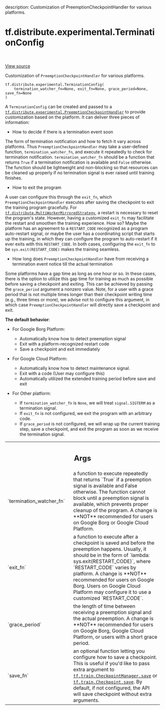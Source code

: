 description: Customization of PreemptionCheckpointHandler for various platforms.

<div itemscope itemtype="http://developers.google.com/ReferenceObject">
<meta itemprop="name" content="tf.distribute.experimental.TerminationConfig" />
<meta itemprop="path" content="Stable" />
<meta itemprop="property" content="__init__"/>
</div>

# tf.distribute.experimental.TerminationConfig

<!-- Insert buttons and diff -->

<table class="tfo-notebook-buttons tfo-api nocontent" align="left">

</table>

<a target="_blank" class="external" href="/code/stable/tensorflow/python/distribute/failure_handling/failure_handling.py">View source</a>



Customization of `PreemptionCheckpointHandler` for various platforms.

<pre class="devsite-click-to-copy prettyprint lang-py tfo-signature-link">
<code>tf.distribute.experimental.TerminationConfig(
    termination_watcher_fn=None, exit_fn=None, grace_period=None, save_fn=None
)
</code></pre>



<!-- Placeholder for "Used in" -->

A `TerminationConfig` can be created and passed to a
<a href="../../../tf/distribute/experimental/PreemptionCheckpointHandler.md"><code>tf.distribute.experimental.PreemptionCheckpointHandler</code></a> to provide
customization based on the platform. It can deliver three pieces of
information:

* How to decide if there is a termination event soon

The form of termination notification and how to fetch it vary across
platforms. Thus `PreemptionCheckpointHandler` may take a user-defined
function, `termination_watcher_fn`, and execute it repeatedly to check for
termination notification. `termination_watcher_fn` should be a function
that returns `True` if a termination notification is available and
`False` otherwise. The function should be lightweight and non-blocking so that
resources can be cleaned up properly if no termination signal is ever raised
until training finishes.

* How to exit the program

A user can configure this through the `exit_fn`, which
`PreemptionCheckpointHandler` executes after saving the checkpoint to exit the
training program gracefully. For <a href="../../../tf/distribute/MultiWorkerMirroredStrategy.md"><code>tf.distribute.MultiWorkerMirroredStrategy</code></a>,
a restart is necessary to reset the program's state. However, having a
customized `exit_fn` may facilitate the restart and smoothen the training
experience. How so? Maybe the platform has an agreement to a `RESTART_CODE`
recognized as a program auto-restart signal, or maybe the user has a
coordinating script that starts up the training, in which they can configure
the program to auto-restart if it ever exits with this `RESTART_CODE`. In both
cases, configuring the `exit_fn` to be `sys.exit(RESTART_CODE)` makes the
training seamless.

* How long does `PreemptionCheckpointHandler` have from receiving a
termination event notice till the actual termination

Some platforms have a gap time as long as one hour or so. In these cases,
there is the option to utilize this gap time for training as much as possible
before saving a checkpoint and exiting. This can be achieved by passing the
`grace_period` argument a nonzero value. Note, for a user with a grace period
that is not multiple times longer than their checkpoint writing time (e.g.,
three times or more), we advise not to configure this argument, in which case
`PreemptionCheckpointHandler` will directly save a checkpoint and exit.


**The default behavior**:

* For Google Borg Platform:
    * Automatically know how to detect preemption signal
    * Exit with a platform-recognized restart code
    * Save a checkpoint and exit immediately

* For Google Cloud Platform:
    * Automatically know how to detect maintenance signal.
    * Exit with a code (User may configure this)
    * Automatically utilized the extended training period before save and exit

* For Other platform:
    * If `termination_watcher_fn` is `None`, we will treat `signal.SIGTERM` as
    a termination signal.
    * If `exit_fn` is not configured, we exit the program with an arbitrary
    code.
    * If `grace_period` is not configured, we will wrap up the current
    training step, save a checkpoint, and exit the program as soon as we
    receive the termination signal.

<!-- Tabular view -->
 <table class="responsive fixed orange">
<colgroup><col width="214px"><col></colgroup>
<tr><th colspan="2"><h2 class="add-link">Args</h2></th></tr>

<tr>
<td>
`termination_watcher_fn`<a id="termination_watcher_fn"></a>
</td>
<td>
a function to execute repeatedly that returns
`True` if a preemption signal is available and False otherwise. The
function cannot block until a preemption signal is available, which
prevents proper cleanup of the program. A change is **NOT** recommended
for users on Google Borg or Google Cloud Platform.
</td>
</tr><tr>
<td>
`exit_fn`<a id="exit_fn"></a>
</td>
<td>
a function to execute after a checkpoint is saved and before the
preemption happens. Usually, it should be in the form of
`lambda: sys.exit(RESTART_CODE)`, where `RESTART_CODE` varies by
platform. A change is **NOT** recommended for users on Google Borg.
Users on Google Cloud Platform may configure it to use a customized
`RESTART_CODE`.
</td>
</tr><tr>
<td>
`grace_period`<a id="grace_period"></a>
</td>
<td>
the length of time between receiving a preemption signal and
the actual preemption. A change is **NOT** recommended for users on
Google Borg, Google Cloud Platform, or users with a short grace period.
</td>
</tr><tr>
<td>
`save_fn`<a id="save_fn"></a>
</td>
<td>
an optional function letting you configure how to save a
checkpoint. This is useful if you'd like to pass extra argument to
<a href="../../../tf/train/CheckpointManager.md#save"><code>tf.train.CheckpointManager.save</code></a> or <a href="../../../tf/train/Checkpoint.md#save"><code>tf.train.Checkpoint.save</code></a>. By
default, if not configured, the API will save checkpoint without extra
arguments.
</td>
</tr>
</table>



